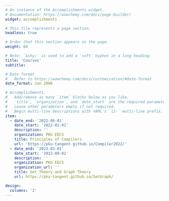 ```yaml
---
# An instance of the Accomplishments widget.
# Documentation: https://wowchemy.com/docs/page-builder/
widget: accomplishments

# This file represents a page section.
headless: true

# Order that this section appears on the page.
weight: 60

# Note: `&shy;` is used to add a 'soft' hyphen in a long heading.
title: 'Courses'
subtitle:

# Date format
#   Refer to https://wowchemy.com/docs/customization/#date-format
date_format: Jan 2006

# Accomplishments.
#   Add/remove as many `item` blocks below as you like.
#   `title`, `organization`, and `date_start` are the required parameters.
#   Leave other parameters empty if not required.
#   Begin multi-line descriptions with YAML's `|2-` multi-line prefix.
item:
  - date_end: '2022-06-01'
    date_start: '2022-02-01'
    description: ''
    organization: PKU EECS
    title: Principles of Compilers
    url: 'https://pku-tangent.github.io/Compiler2022/'
  - date_end: '2023-01-01'
    date_start: '2022-09-01'
    description: ''
    organization: PKU EECS
    organization_url: ''
    title: Set Theory and Graph Theory
    url: https://pku-tangent.github.io/SetGraph/

design:
  columns: '2'
---
```

